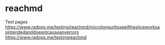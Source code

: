 # reachmd


Test pages
https://www.radops.me/testing/reachmd/microlongurltoseeifthesliceworksasintendedanddoesntcauseanyerrors
https://www.radops.me/testingreachmd
